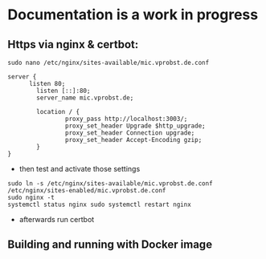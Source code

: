 # Documentation is a work in progress

## Https via nginx & certbot:
`sudo nano /etc/nginx/sites-available/mic.vprobst.de.conf`
```
server {
	  listen 80;
        listen [::]:80;
        server_name mic.vprobst.de;

        location / {            
                proxy_pass http://localhost:3003/;
                proxy_set_header Upgrade $http_upgrade;
                proxy_set_header Connection upgrade;
                proxy_set_header Accept-Encoding gzip;  
        }       
}
```

- then test and activate those settings
```
sudo ln -s /etc/nginx/sites-available/mic.vprobst.de.conf /etc/nginx/sites-enabled/mic.vprobst.de.conf
sudo nginx -t
systemctl status nginx sudo systemctl restart nginx
```
- afterwards run certbot

## Building and running with Docker image